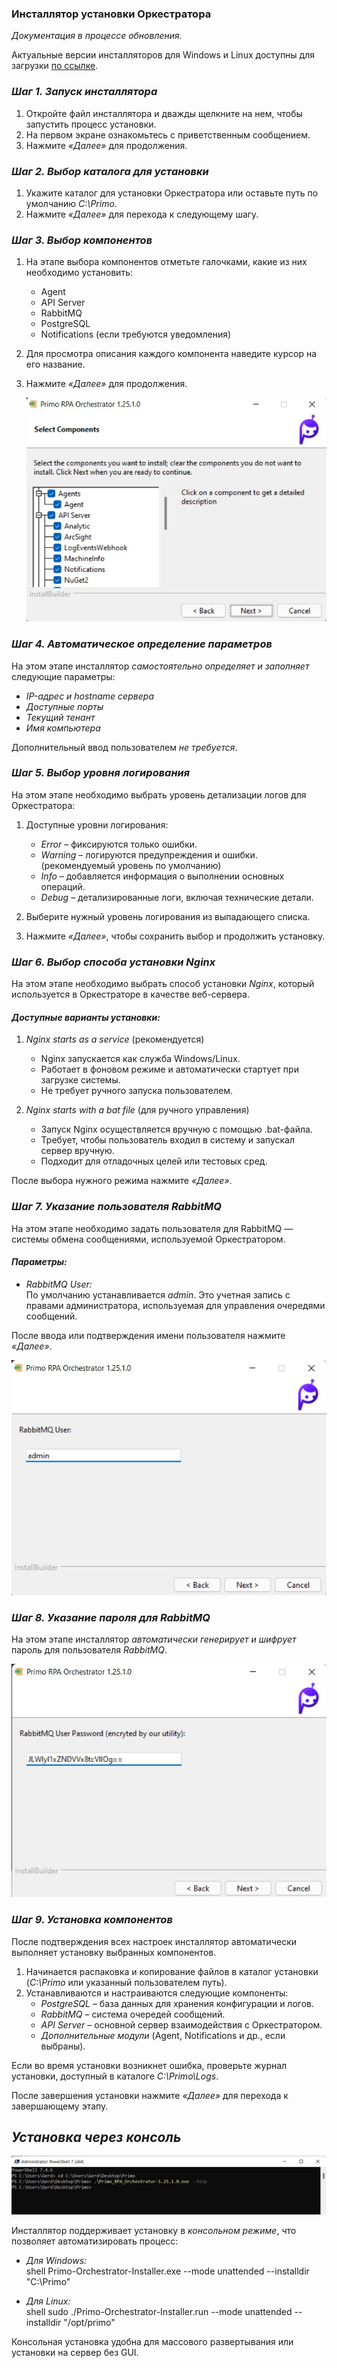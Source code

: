 ### Инсталлятор установки Оркестратора
 
*Документация в процессе обновления.*  

Актуальные версии инсталляторов для Windows и Linux доступны для загрузки [по ссылке](https://disk.primo-rpa.ru/index.php/s/t9BHBjR6PP06Yax?path=%2FRelease%2FOrchestrator%2Finstaller). 


### *Шаг 1. Запуск инсталлятора*  
1. Откройте файл инсталлятора и дважды щелкните на нем, чтобы запустить процесс установки.  
2. На первом экране ознакомьтесь с приветственным сообщением.  
3. Нажмите *«Далее»* для продолжения.  

### *Шаг 2. Выбор каталога для установки*  
1. Укажите каталог для установки Оркестратора или оставьте путь по умолчанию *C:\Primo*.  
2. Нажмите *«Далее»* для перехода к следующему шагу.  

### *Шаг 3. Выбор компонентов*  
1. На этапе выбора компонентов отметьте галочками, какие из них необходимо установить:
   - Agent  
   - API Server  
   - RabbitMQ  
   - PostgreSQL  
   - Notifications (если требуются уведомления)  
2. Для просмотра описания каждого компонента наведите курсор на его название.  
3. Нажмите *«Далее»* для продолжения.  

   ![](<../../../.gitbook/assets1/seleccompon_inst.png>)


### *Шаг 4. Автоматическое определение параметров*  
На этом этапе инсталлятор *самостоятельно определяет и заполняет* следующие параметры:  
- *IP-адрес и hostname сервера*  
- *Доступные порты*  
- *Текущий тенант*  
- *Имя компьютера*  

Дополнительный ввод пользователем *не требуется*.  



### *Шаг 5. Выбор уровня логирования*  
На этом этапе необходимо выбрать уровень детализации логов для Оркестратора:

1. Доступные уровни логирования:
   - *Error* – фиксируются только ошибки.  
   - *Warning* – логируются предупреждения и ошибки. (рекомендуемый уровень по умолчанию)  
   - *Info* – добавляется информация о выполнении основных операций.  
   - *Debug* – детализированные логи, включая технические детали.  

2. Выберите нужный уровень логирования из выпадающего списка.  
3. Нажмите *«Далее»*, чтобы сохранить выбор и продолжить установку.  


### *Шаг 6. Выбор способа установки Nginx*  

На этом этапе необходимо выбрать способ установки *Nginx*, который используется в Оркестраторе в качестве веб-сервера.  

#### *Доступные варианты установки:*  
1. *Nginx starts as a service* (рекомендуется)  
   - Nginx запускается как служба Windows/Linux.  
   - Работает в фоновом режиме и автоматически стартует при загрузке системы.  
   - Не требует ручного запуска пользователем.  

2. *Nginx starts with a bat file* (для ручного управления)  
   - Запуск Nginx осуществляется вручную с помощью .bat-файла.  
   - Требует, чтобы пользователь входил в систему и запускал сервер вручную.  
   - Подходит для отладочных целей или тестовых сред.  

После выбора нужного режима нажмите *«Далее»*.  


### *Шаг 7. Указание пользователя RabbitMQ*  

На этом этапе необходимо задать пользователя для RabbitMQ — системы обмена сообщениями, используемой Оркестратором.  

#### *Параметры:*  
- *RabbitMQ User:*  
  По умолчанию устанавливается *admin*. Это учетная запись с правами администратора, используемая для управления очередями сообщений.  

После ввода или подтверждения имени пользователя нажмите *«Далее»*.  

   ![](<../../../.gitbook/assets1/mq_install.png>)


### *Шаг 8. Указание пароля для RabbitMQ*  

На этом этапе инсталлятор *автоматически генерирует и шифрует* пароль для пользователя *RabbitMQ*.  


   ![](<../../../.gitbook/assets1/rabbitmq_inst.png>)



### *Шаг 9. Установка компонентов*  
После подтверждения всех настроек инсталлятор автоматически выполняет установку выбранных компонентов.  

1. Начинается распаковка и копирование файлов в каталог установки (*C:\Primo* или указанный пользователем путь).  
2. Устанавливаются и настраиваются следующие компоненты:  
   - *PostgreSQL* – база данных для хранения конфигурации и логов.  
   - *RabbitMQ* – система очередей сообщений.  
   - *API Server* – основной сервер взаимодействия с Оркестратором.  
   - *Дополнительные модули* (Agent, Notifications и др., если выбраны).  

Если во время установки возникнет ошибка, проверьте журнал установки, доступный в каталоге *C:\Primo\Logs*.  

После завершения установки нажмите *«Далее»* для перехода к завершающему этапу.  


## *Установка через консоль*  


   ![](<../../../.gitbook/assets1/console_installer.png>)


Инсталлятор поддерживает установку в *консольном режиме*, что позволяет автоматизировать процесс:  

- *Для Windows:*  
  shell
  Primo-Orchestrator-Installer.exe --mode unattended --installdir "C:\Primo"
  
- *Для Linux:*  
  shell
  sudo ./Primo-Orchestrator-Installer.run --mode unattended --installdir "/opt/primo"
  

Консольная установка удобна для массового развертывания или установки на сервер без GUI.
